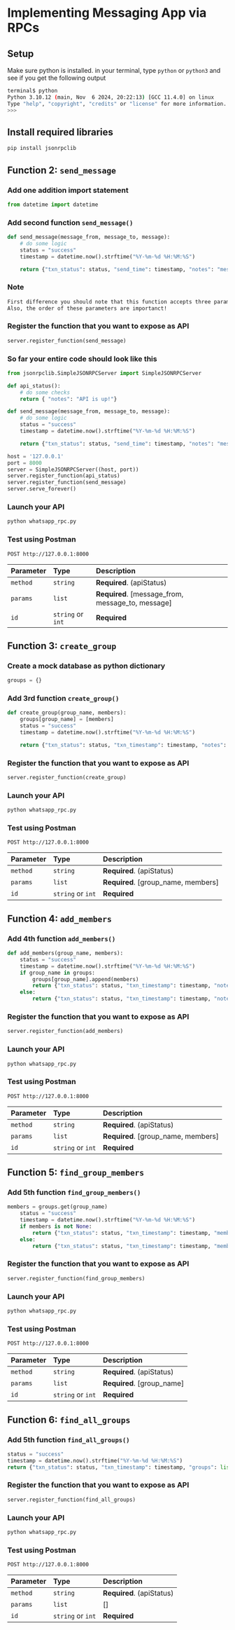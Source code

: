 # Implementing Messaging App via RPCs

## Setup
Make sure python is installed. in your terminal, type `python` or `python3` and see if you get the following output
```bash
terminal$ python
Python 3.10.12 (main, Nov  6 2024, 20:22:13) [GCC 11.4.0] on linux
Type "help", "copyright", "credits" or "license" for more information.
>>>
```

## Install required libraries
```bash
pip install jsonrpclib
```



## Function 2: `send_message`
### Add one addition import statement
```python
from datetime import datetime
```
### Add second function `send_message()`
```python
def send_message(message_from, message_to, message):
    # do some logic
    status = "success"
    timestamp = datetime.now().strftime("%Y-%m-%d %H:%M:%S")

    return {"txn_status": status, "send_time": timestamp, "notes": "message has been sent to " + message_to}
```

### Note 
```bash
First difference you should note that this function accepts three parameters: `message_from`, `message_to` and `message`.
Also, the order of these parameters are importanct!
```

### Register the function that you want to expose as API
```python
server.register_function(send_message)
```

### So far your entire code should look like this
```python
from jsonrpclib.SimpleJSONRPCServer import SimpleJSONRPCServer

def api_status():
    # do some checks
    return { "notes": "API is up!"}

def send_message(message_from, message_to, message):
    # do some logic
    status = "success"
    timestamp = datetime.now().strftime("%Y-%m-%d %H:%M:%S")

    return {"txn_status": status, "send_time": timestamp, "notes": "message has been sent to " + message_to}

host = '127.0.0.1'
port = 8000
server = SimpleJSONRPCServer((host, port))
server.register_function(api_status)
server.register_function(send_message)
server.serve_forever()
```


### Launch your API
```bash
python whatsapp_rpc.py
```

### Test using Postman
```http
POST http://127.0.0.1:8000
```

| Parameter | Type     | Description                |
| :-------- | :------- | :------------------------- |
| `method`  | `string` | **Required**. (apiStatus)   |
| `params`  | `list`   | **Required**. [message_from, message_to, message]  |
| `id    `  | `string` or `int` | **Required**      |



## Function 3: `create_group`
### Create a mock database as python dictionary
```python
groups = {}
```

### Add 3rd function `create_group()`
```python
def create_group(group_name, members):
    groups[group_name] = [members]
    status = "success"
    timestamp = datetime.now().strftime("%Y-%m-%d %H:%M:%S")

    return {"txn_status": status, "txn_timestamp": timestamp, "notes": "group is created with name: " + group_name}
```


### Register the function that you want to expose as API
```python
server.register_function(create_group)
```

### Launch your API
```bash
python whatsapp_rpc.py
```

### Test using Postman
```http
POST http://127.0.0.1:8000
```

| Parameter | Type     | Description                |
| :-------- | :------- | :------------------------- |
| `method`  | `string` | **Required**. (apiStatus)   |
| `params`  | `list`   | **Required**. [group_name, members]  |
| `id    `  | `string` or `int` | **Required**      |



## Function 4: `add_members`
### Add 4th function `add_members()`
```python
def add_members(group_name, members):
    status = "success"
    timestamp = datetime.now().strftime("%Y-%m-%d %H:%M:%S")
    if group_name in groups:
        groups[group_name].append(members)
        return {"txn_status": status, "txn_timestamp": timestamp, "notes": "members added in the group: " + group_name}
    else:
        return {"txn_status": status, "txn_timestamp": timestamp, "notes": "group does not exist: " + group_name}
```


### Register the function that you want to expose as API
```python
server.register_function(add_members)
```

### Launch your API
```bash
python whatsapp_rpc.py
```

### Test using Postman
```http
POST http://127.0.0.1:8000
```

| Parameter | Type     | Description                |
| :-------- | :------- | :------------------------- |
| `method`  | `string` | **Required**. (apiStatus)   |
| `params`  | `list`   | **Required**. [group_name, members]  |
| `id    `  | `string` or `int` | **Required**      |



## Function 5: `find_group_members`
### Add 5th function `find_group_members()`
```python
members = groups.get(group_name)
    status = "success"
    timestamp = datetime.now().strftime("%Y-%m-%d %H:%M:%S")
    if members is not None:
        return {"txn_status": status, "txn_timestamp": timestamp, "members": members}
    else:
        return {"txn_status": status, "txn_timestamp": timestamp, "members": [], "notes": "group not found"}
```


### Register the function that you want to expose as API
```python
server.register_function(find_group_members)
```

### Launch your API
```bash
python whatsapp_rpc.py
```

### Test using Postman
```http
POST http://127.0.0.1:8000
```

| Parameter | Type     | Description                |
| :-------- | :------- | :------------------------- |
| `method`  | `string` | **Required**. (apiStatus)   |
| `params`  | `list`   | **Required**. [group_name]  |
| `id    `  | `string` or `int` | **Required**      |





## Function 6: `find_all_groups`
### Add 5th function `find_all_groups()`
```python
status = "success"
timestamp = datetime.now().strftime("%Y-%m-%d %H:%M:%S")
return {"txn_status": status, "txn_timestamp": timestamp, "groups": list(groups.keys())}
```


### Register the function that you want to expose as API
```python
server.register_function(find_all_groups)
```

### Launch your API
```bash
python whatsapp_rpc.py
```

### Test using Postman
```http
POST http://127.0.0.1:8000
```

| Parameter | Type     | Description                |
| :-------- | :------- | :------------------------- |
| `method`  | `string` | **Required**. (apiStatus)   |
| `params`  | `list`   | []                          |
| `id    `  | `string` or `int` | **Required**      |

